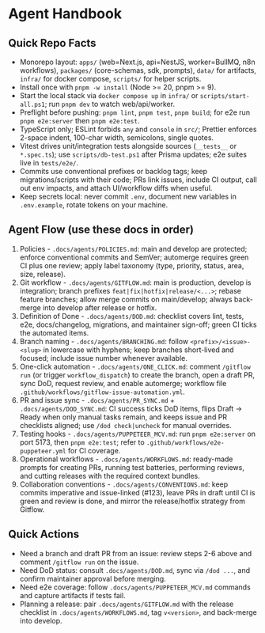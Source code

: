 # Agent Handbook

## Quick Repo Facts

- Monorepo layout: `apps/` (web=Next.js, api=NestJS, worker=BullMQ, n8n workflows), `packages/` (core-schemas, sdk, prompts), `data/` for artifacts, `infra/` for docker compose, `scripts/` for helper scripts.
- Install once with `pnpm -w install` (Node >= 20, pnpm >= 9).
- Start the local stack via `docker compose up` in `infra/` or `scripts/start-all.ps1`; run `pnpm dev` to watch web/api/worker.
- Preflight before pushing: `pnpm lint`, `pnpm test`, `pnpm build`; for e2e run `pnpm e2e:server` then `pnpm e2e:test`.
- TypeScript only; ESLint forbids `any` and `console` in `src/`; Prettier enforces 2-space indent, 100-char width, semicolons, single quotes.
- Vitest drives unit/integration tests alongside sources (`__tests__` or `*.spec.ts`); use `scripts/db-test.ps1` after Prisma updates; e2e suites live in `tests/e2e/`.
- Commits use conventional prefixes or backlog tags; keep migrations/scripts with their code; PRs link issues, include CI output, call out env impacts, and attach UI/workflow diffs when useful.
- Keep secrets local: never commit `.env`, document new variables in `.env.example`, rotate tokens on your machine.

## Agent Flow (use these docs in order)

1. Policies - `.docs/agents/POLICIES.md`: main and develop are protected; enforce conventional commits and SemVer; automerge requires green CI plus one review; apply label taxonomy (type, priority, status, area, size, release).
2. Git workflow - `.docs/agents/GITFLOW.md`: main is production, develop is integration; branch prefixes `feat|fix|hotfix|release/<...>`; rebase feature branches; allow merge commits on main/develop; always back-merge into develop after release or hotfix.
3. Definition of Done - `.docs/agents/DOD.md`: checklist covers lint, tests, e2e, docs/changelog, migrations, and maintainer sign-off; green CI ticks the automated items.
4. Branch naming - `.docs/agents/BRANCHING.md`: follow `<prefix>/<issue>-<slug>` in lowercase with hyphens; keep branches short-lived and focused; include issue number whenever available.
5. One-click automation - `.docs/agents/ONE_CLICK.md`: comment `/gitflow run` (or trigger `workflow_dispatch`) to create the branch, open a draft PR, sync DoD, request review, and enable automerge; workflow file `.github/workflows/gitflow-issue-automation.yml`.
6. PR and issue sync - `.docs/agents/PR_SYNC.md` + `.docs/agents/DOD_SYNC.md`: CI success ticks DoD items, flips Draft -> Ready when only manual tasks remain, and keeps issue and PR checklists aligned; use `/dod check|uncheck` for manual overrides.
7. Testing hooks - `.docs/agents/PUPPETEER_MCV.md`: run `pnpm e2e:server` on port 5173, then `pnpm e2e:test`; refer to `.github/workflows/e2e-puppeteer.yml` for CI coverage.
8. Operational workflows - `.docs/agents/WORKFLOWS.md`: ready-made prompts for creating PRs, running test batteries, performing reviews, and cutting releases with the required context bundles.
9. Collaboration conventions - `.docs/agents/CONVENTIONS.md`: keep commits imperative and issue-linked (#123), leave PRs in draft until CI is green and review is done, and mirror the release/hotfix strategy from Gitflow.

## Quick Actions

- Need a branch and draft PR from an issue: review steps 2-6 above and comment `/gitflow run` on the issue.
- Need DoD status: consult `.docs/agents/DOD.md`, sync via `/dod ...`, and confirm maintainer approval before merging.
- Need e2e coverage: follow `.docs/agents/PUPPETEER_MCV.md` commands and capture artifacts if tests fail.
- Planning a release: pair `.docs/agents/GITFLOW.md` with the release checklist in `.docs/agents/WORKFLOWS.md`, tag `v<version>`, and back-merge into develop.
